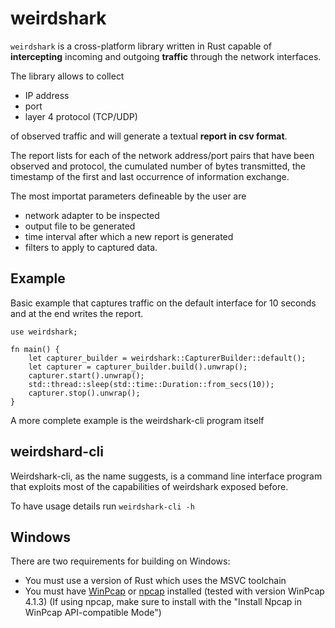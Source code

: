 # weirdshark

`weirdshark` is a cross-platform library written in Rust capable of **intercepting** incoming and outgoing **traffic** through the network interfaces.

The library allows to collect
- IP address
- port
- layer 4 protocol (TCP/UDP)

of observed traffic and will generate a textual **report in csv format**.

The report lists for each of the network address/port pairs that have been observed and protocol, the cumulated number of bytes transmitted, the timestamp of the first and last occurrence of information exchange.

The most importat parameters defineable by the user are
- network adapter to be inspected
- output file to be generated
- time interval after which a new report is generated
- filters to apply to captured data.

## Example

Basic example that captures traffic on the default interface for 10 seconds and at the end writes the report.
```
use weirdshark;

fn main() {
    let capturer_builder = weirdshark::CapturerBuilder::default();
    let capturer = capturer_builder.build().unwrap();
    capturer.start().unwrap();
    std::thread::sleep(std::time::Duration::from_secs(10));
    capturer.stop().unwrap();
}
```

A more complete example is the weirdshark-cli program itself

## weirdshard-cli

Weirdshark-cli, as the name suggests, is a command line interface program that exploits most of the capabilities of weirdshark exposed before.

To have usage details run `weirdshark-cli -h`

## Windows

There are two requirements for building on Windows:

 * You must use a version of Rust which uses the MSVC toolchain
 * You must have [WinPcap](https://www.winpcap.org/) or [npcap](https://nmap.org/npcap/) installed
   (tested with version WinPcap 4.1.3) (If using npcap, make sure to install with the "Install Npcap in WinPcap API-compatible Mode")
